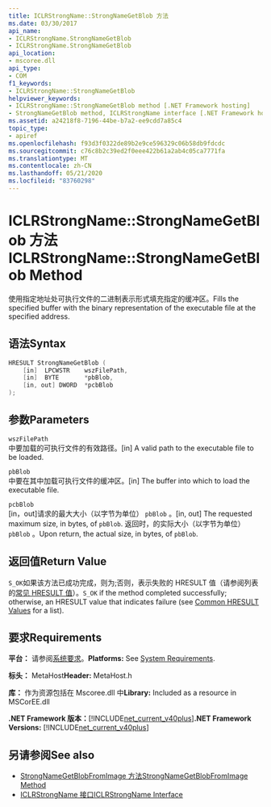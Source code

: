 ```yaml
---
title: ICLRStrongName::StrongNameGetBlob 方法
ms.date: 03/30/2017
api_name:
- ICLRStrongName.StrongNameGetBlob
- ICLRStrongName.StrongNameGetBlob
api_location:
- mscoree.dll
api_type:
- COM
f1_keywords:
- ICLRStrongName::StrongNameGetBlob
helpviewer_keywords:
- ICLRStrongName::StrongNameGetBlob method [.NET Framework hosting]
- StrongNameGetBlob method, ICLRStrongName interface [.NET Framework hosting]
ms.assetid: a24218f8-7196-44be-b7a2-ee9cdd7a85c4
topic_type:
- apiref
ms.openlocfilehash: f93d3f0322de89b2e9ce596329c06b58db9fdcdc
ms.sourcegitcommit: c76c8b2c39ed2f0eee422b61a2ab4c05ca7771fa
ms.translationtype: MT
ms.contentlocale: zh-CN
ms.lasthandoff: 05/21/2020
ms.locfileid: "83760298"
---
```

# <a name="iclrstrongnamestrongnamegetblob-method"></a><span data-ttu-id="ae551-102">ICLRStrongName::StrongNameGetBlob 方法</span><span class="sxs-lookup"><span data-stu-id="ae551-102">ICLRStrongName::StrongNameGetBlob Method</span></span>
<span data-ttu-id="ae551-103">使用指定地址处可执行文件的二进制表示形式填充指定的缓冲区。</span><span class="sxs-lookup"><span data-stu-id="ae551-103">Fills the specified buffer with the binary representation of the executable file at the specified address.</span></span>  
  
## <a name="syntax"></a><span data-ttu-id="ae551-104">语法</span><span class="sxs-lookup"><span data-stu-id="ae551-104">Syntax</span></span>  
  
```cpp  
HRESULT StrongNameGetBlob (  
    [in]  LPCWSTR    wszFilePath,  
    [in]  BYTE       *pbBlob,  
    [in, out] DWORD  *pcbBlob  
);  
```  
  
## <a name="parameters"></a><span data-ttu-id="ae551-105">参数</span><span class="sxs-lookup"><span data-stu-id="ae551-105">Parameters</span></span>  
 `wszFilePath`  
 <span data-ttu-id="ae551-106">中要加载的可执行文件的有效路径。</span><span class="sxs-lookup"><span data-stu-id="ae551-106">[in] A valid path to the executable file to be loaded.</span></span>  
  
 `pbBlob`  
 <span data-ttu-id="ae551-107">中要在其中加载可执行文件的缓冲区。</span><span class="sxs-lookup"><span data-stu-id="ae551-107">[in] The buffer into which to load the executable file.</span></span>  
  
 `pcbBlob`  
 <span data-ttu-id="ae551-108">[in，out]请求的最大大小（以字节为单位） `pbBlob` 。</span><span class="sxs-lookup"><span data-stu-id="ae551-108">[in, out] The requested maximum size, in bytes, of `pbBlob`.</span></span> <span data-ttu-id="ae551-109">返回时，的实际大小（以字节为单位） `pbBlob` 。</span><span class="sxs-lookup"><span data-stu-id="ae551-109">Upon return, the actual size, in bytes, of `pbBlob`.</span></span>  
  
## <a name="return-value"></a><span data-ttu-id="ae551-110">返回值</span><span class="sxs-lookup"><span data-stu-id="ae551-110">Return Value</span></span>  
 <span data-ttu-id="ae551-111">`S_OK`如果该方法已成功完成，则为;否则，表示失败的 HRESULT 值（请参阅列表的[常见 HRESULT 值](/windows/win32/seccrypto/common-hresult-values)）。</span><span class="sxs-lookup"><span data-stu-id="ae551-111">`S_OK` if the method completed successfully; otherwise, an HRESULT value that indicates failure (see [Common HRESULT Values](/windows/win32/seccrypto/common-hresult-values) for a list).</span></span>  
  
## <a name="requirements"></a><span data-ttu-id="ae551-112">要求</span><span class="sxs-lookup"><span data-stu-id="ae551-112">Requirements</span></span>  
 <span data-ttu-id="ae551-113">**平台：** 请参阅[系统要求](../../get-started/system-requirements.md)。</span><span class="sxs-lookup"><span data-stu-id="ae551-113">**Platforms:** See [System Requirements](../../get-started/system-requirements.md).</span></span>  
  
 <span data-ttu-id="ae551-114">**标头：** MetaHost</span><span class="sxs-lookup"><span data-stu-id="ae551-114">**Header:** MetaHost.h</span></span>  
  
 <span data-ttu-id="ae551-115">**库：** 作为资源包括在 Mscoree.dll 中</span><span class="sxs-lookup"><span data-stu-id="ae551-115">**Library:** Included as a resource in MSCorEE.dll</span></span>  
  
 <span data-ttu-id="ae551-116">**.NET Framework 版本：**[!INCLUDE[net_current_v40plus](../../../../includes/net-current-v40plus-md.md)]</span><span class="sxs-lookup"><span data-stu-id="ae551-116">**.NET Framework Versions:** [!INCLUDE[net_current_v40plus](../../../../includes/net-current-v40plus-md.md)]</span></span>  
  
## <a name="see-also"></a><span data-ttu-id="ae551-117">另请参阅</span><span class="sxs-lookup"><span data-stu-id="ae551-117">See also</span></span>

- [<span data-ttu-id="ae551-118">StrongNameGetBlobFromImage 方法</span><span class="sxs-lookup"><span data-stu-id="ae551-118">StrongNameGetBlobFromImage Method</span></span>](iclrstrongname-strongnamegetblobfromimage-method.md)
- [<span data-ttu-id="ae551-119">ICLRStrongName 接口</span><span class="sxs-lookup"><span data-stu-id="ae551-119">ICLRStrongName Interface</span></span>](iclrstrongname-interface.md)
